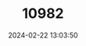 ---
title: "10982"
category: "Phoniscus papuensis"
draft: false
date: 2024-02-22 13:03:50
languages:
  English: ["Golden-tipped Bat"]
---
